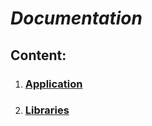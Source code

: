 # ***Documentation***

## **Content**:

1. ### [Application](https://github.com/Baro-coder/CSD_DVS/tree/master/docs/app)
2. ### [Libraries](https://github.com/Baro-coder/CSD_DVS/tree/master/docs/lib/)
